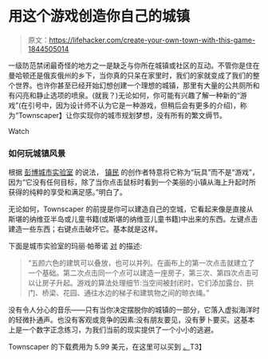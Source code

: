 # 用这个游戏创造你自己的城镇

> 原文：<https://lifehacker.com/create-your-own-town-with-this-game-1844505014>

一级防范禁闭最奇怪的地方之一是缺乏与你所在城镇或社区的互动。不管你是住在曼哈顿还是俄亥俄州的乡下，当你真的只呆在家里时，我们的家就变成了我们的整个世界。也许你甚至已经开始幻想创建一个理想的城镇，那里有大量的公共厕所和有闪亮和静止选项的喷泉。(就我？)无论如何，你可能有兴趣了解一种新的“游戏”(在引号中，因为设计师不认为它是一种游戏，但稍后会有更多的介绍)，称为“Townscaper】让你实现你的城市规划梦想，没有所有的繁文缛节。

Watch

### 如何玩城镇风景

根据 [彭博城市实验室](https://www.bloomberg.com/news/articles/2020-07-24/the-video-game-where-you-build-an-empty-town) 的说法， [镇民](https://steamcommunity.com/app/1291340) 的创作者特意将它称为“玩具”而不是“游戏”，因为“它没有任何目标，除了当你点击鼠标时看到一个美丽的小镇从海上升起时所获得的纯粹的享受和满足感。”明白了。

无论如何，Townscaper 的前提是你可以建造自己的空城，它看起来像是直接从斯堪的纳维亚半岛或儿童书籍(或斯堪的纳维亚儿童书籍)中出来的东西。左键点击建造一些东西；右键点击破坏它。基本就是这样。

下面是城市实验室的玛丽·帕蒂诺 [对](https://www.bloomberg.com/news/articles/2020-07-24/the-video-game-where-you-build-an-empty-town) 的描述:

> “五颜六色的建筑可以叠放，也可以并列。在画布上的第一次点击就建立了一个基础。第二次点击同一个点可以建造一座房子，第三次、第四次点击可以让房子升起。游戏的算法处理细节:当空间被封闭时，它们添加露台、拱门、桥梁、花园、通往水边的梯子和建筑物之间的晾衣绳。”

没有令人分心的音乐——只有当你决定摆脱你的城镇的一部分，它落入虚拟海洋时的轻微扑通声。也没有客观或竞争的因素:没有朋友要见，没有萝卜要买。这基本上是一个数字正念练习，为我们当前的现实提供了一个小小的逃避。

Townscaper 的下载费用为 5.99 美元，在这里可以买到 [。](https://steamcommunity.com/app/1291340)T3】